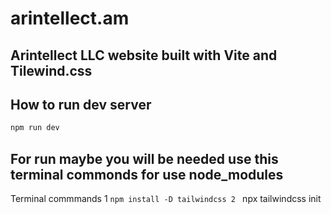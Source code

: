 # arintellect.am

## Arintellect LLC website built with Vite and Tilewind.css

## How to run dev server

```bash
npm run dev
```
## For run maybe you will be needed use this terminal commonds for use node_modules 
Terminal commmands 
1  ` npm install -D tailwindcss
2  ` npx tailwindcss init
